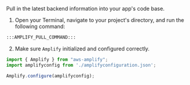 Pull in the latest backend information into your app's code base.

1. Open your Terminal, navigate to your project's directory, and run the following command:

```bash
:::AMPLIFY_PULL_COMMAND:::
```

2. Make sure `Amplify` initialized and configured correctly.

```js
import { Amplify } from "aws-amplify";
import amplifyconfig from './amplifyconfiguration.json';

Amplify.configure(amplifyconfig);
```

